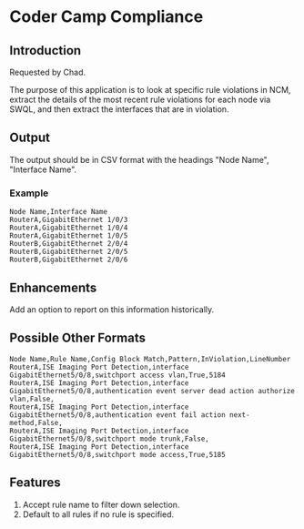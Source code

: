# Coder Camp Compliance

## Introduction

Requested by Chad.

The purpose of this application is to look at specific rule violations in NCM,
extract the details of the most recent rule violations for each node via SWQL,
and then extract the interfaces that are in violation.

## Output

The output should be in CSV format with the headings "Node Name", "Interface
Name".

### Example

```csv
Node Name,Interface Name
RouterA,GigabitEthernet 1/0/3
RouterA,GigabitEthernet 1/0/4
RouterA,GigabitEthernet 1/0/5
RouterB,GigabitEthernet 2/0/4
RouterB,GigabitEthernet 2/0/5
RouterB,GigabitEthernet 2/0/6
```

## Enhancements

Add an option to report on this information historically.

## Possible Other Formats

```csv
Node Name,Rule Name,Config Block Match,Pattern,InViolation,LineNumber
RouterA,ISE Imaging Port Detection,interface GigabitEthernet5/0/8,switchport access vlan,True,5184
RouterA,ISE Imaging Port Detection,interface GigabitEthernet5/0/8,authentication event server dead action authorize vlan,False,
RouterA,ISE Imaging Port Detection,interface GigabitEthernet5/0/8,authentication event fail action next-method,False,
RouterA,ISE Imaging Port Detection,interface GigabitEthernet5/0/8,switchport mode trunk,False,
RouterA,ISE Imaging Port Detection,interface GigabitEthernet5/0/8,switchport mode access,True,5185
```

## Features

1. Accept rule name to filter down selection.
2. Default to all rules if no rule is specified.
